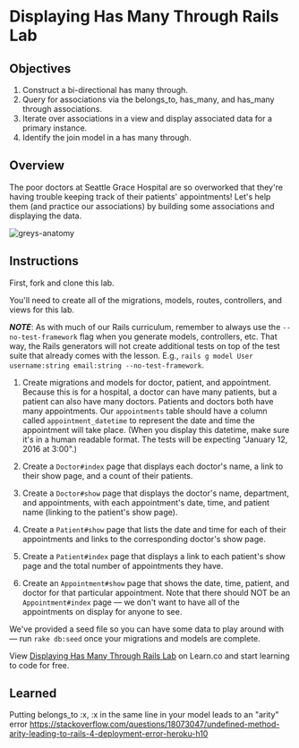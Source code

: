 # Displaying Has Many Through Rails Lab

## Objectives

1. Construct a bi-directional has many through.
2. Query for associations via the belongs_to, has_many, and has_many through associations.
3. Iterate over associations in a view and display associated data for a primary instance.
4. Identify the join model in a has many through.

## Overview

The poor doctors at Seattle Grace Hospital are so overworked that they're having trouble keeping track of their patients' appointments! Let's help them (and practice our associations) by building some associations and displaying the data.

![greys-anatomy](http://57.media.tumblr.com/cbcd8f29790e720e4cea60f44cb2c6b9/tumblr_mrbut3kX1g1r6kab2o1_500.gif)

## Instructions

First, fork and clone this lab.

You'll need to create all of the migrations, models, routes, controllers, and views for this lab.

***NOTE***: As with much of our Rails curriculum, remember to always use the `--no-test-framework` flag when you generate models, controllers, etc. That way, the Rails generators will not create additional tests on top of the test suite that already comes with the lesson. E.g., `rails g model User username:string email:string --no-test-framework`.

1. Create migrations and models for doctor, patient, and appointment. Because this is for a hospital, a doctor can have many patients, but a patient can also have many doctors. Patients and doctors both have many appointments. Our `appointments` table should have a column called `appointment_datetime` to represent the date and time the appointment will take place. (When you display this datetime, make sure it's in a human readable format. The tests will be expecting "January 12, 2016 at 3:00".)

2. Create a `Doctor#index` page that displays each doctor's name, a link to their show page, and a count of their patients.

3. Create a `Doctor#show` page that displays the doctor's name, department, and appointments, with each appointment's date, time, and patient name (linking to the patient's show page).

4. Create a `Patient#show` page that lists the date and time for each of their appointments and links to the corresponding doctor's show page.

5. Create a `Patient#index` page that displays a link to each patient's show page and the total number of appointments they have.

6. Create an `Appointment#show` page that shows the date, time, patient, and doctor for that particular appointment. Note that there should NOT be an `Appointment#index` page –– we don't want to have all of the appointments on display for anyone to see.

We've provided a seed file so you can have some data to play around with –– run `rake db:seed` once your migrations and models are complete.

<p data-visibility='hidden'>View <a href='https://learn.co/lessons/displaying-has-many-through-rails-lab' title='Displaying Has Many Through Rails Lab'>Displaying Has Many Through Rails Lab</a> on Learn.co and start learning to code for free.</p>

## Learned
Putting belongs_to :x, :x in the same line in your model leads to an "arity" error
https://stackoverflow.com/questions/18073047/undefined-method-arity-leading-to-rails-4-deployment-error-heroku-h10